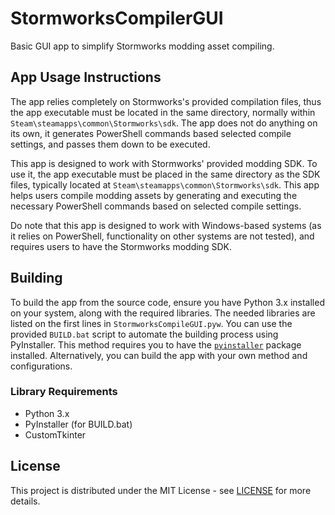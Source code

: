 # StormworksCompilerGUI
Basic GUI app to simplify Stormworks modding asset compiling.

## App Usage Instructions
The app relies completely on Stormworks's provided compilation files, thus the app executable must be located in the same directory, normally within `Steam\steamapps\common\Stormworks\sdk`. The app does not do anything on its own, it generates PowerShell commands based selected compile settings, and passes them down to be executed.

This app is designed to work with Stormworks' provided modding SDK. To use it, the app executable must be placed in the same directory as the SDK files, typically located at `Steam\steamapps\common\Stormworks\sdk`. This app helps users compile modding assets by generating and executing the necessary PowerShell commands based on selected compile settings.

Do note that this app is designed to work with Windows-based systems (as it relies on PowerShell, functionality on other systems are not tested), and requires users to have the Stormworks modding SDK.

## Building
To build the app from the source code, ensure you have Python 3.x installed on your system, along with the required libraries. The needed libraries are listed on the first lines in `StormworksCompileGUI.pyw`. You can use the provided `BUILD.bat` script to automate the building process using PyInstaller. This method requires you to have the [`pyinstaller`](https://pyinstaller.org/en/stable/) package installed. Alternatively, you can build the app with your own method and configurations.

### Library Requirements
- Python 3.x
- PyInstaller (for BUILD.bat)
- CustomTkinter

## License
This project is distributed under the MIT License - see [LICENSE](https://github.com/CruzerBlade9369/StormworksCompilerGUI/blob/main/LICENSE) for more details.